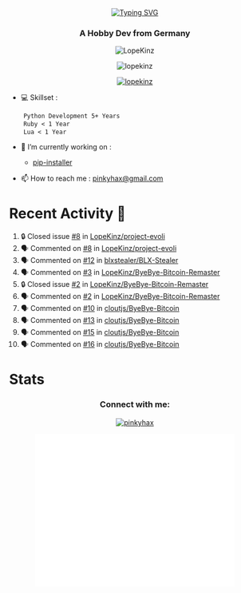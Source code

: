 <div align=center>
<a href="https://git.io/typing-svg"><img src="https://readme-typing-svg.herokuapp.com?font=Fira+Code&pause=1000&center=true&multiline=true&width=435&height=55&lines=Lopekinz;Advanced+Python+Developer" alt="Typing SVG" /></a>
</div>
<h3 align="center">A Hobby Dev from Germany</h3>

<p align="center"> <img src="https://img.shields.io/github/followers/LopeKinz?label=Follow&style=social)](https://github.com/LopeKinz" alt="LopeKinz" /> </p>
<p align="center"> <img src="https://komarev.com/ghpvc/?username=lopekinz&label=Profile%20views&color=0e75b6&style=flat" alt="lopekinz" /> </p>

<p align="center"> <a href="https://github.com/ryo-ma/github-profile-trophy"><img src="https://github-profile-trophy.vercel.app/?username=lopekinz&theme=onedark" alt="lopekinz" /></a> </p>

- 💻 Skillset :
```
    Python Development 5+ Years
    Ruby < 1 Year
    Lua < 1 Year
```
- 🔭 I’m currently working on :
     * [pip-installer](https://www.github.com/LopeKinz/pip-installer)

- 📫 How to reach me : [pinkyhax@gmail.com](mailto:pinkyhax@gmail.com)

# Recent Activity 🎉
<!--START_SECTION:activity-->
1. 🔒 Closed issue [#8](https://github.com/LopeKinz/project-evoli/issues/8) in [LopeKinz/project-evoli](https://github.com/LopeKinz/project-evoli)
2. 🗣 Commented on [#8](https://github.com/LopeKinz/project-evoli/issues/8#issuecomment-1643718275) in [LopeKinz/project-evoli](https://github.com/LopeKinz/project-evoli)
3. 🗣 Commented on [#12](https://github.com/blxstealer/BLX-Stealer/issues/12#issuecomment-1635278859) in [blxstealer/BLX-Stealer](https://github.com/blxstealer/BLX-Stealer)
4. 🗣 Commented on [#3](https://github.com/LopeKinz/ByeBye-Bitcoin-Remaster/issues/3#issuecomment-1634801511) in [LopeKinz/ByeBye-Bitcoin-Remaster](https://github.com/LopeKinz/ByeBye-Bitcoin-Remaster)
5. 🔒 Closed issue [#2](https://github.com/LopeKinz/ByeBye-Bitcoin-Remaster/issues/2) in [LopeKinz/ByeBye-Bitcoin-Remaster](https://github.com/LopeKinz/ByeBye-Bitcoin-Remaster)
6. 🗣 Commented on [#2](https://github.com/LopeKinz/ByeBye-Bitcoin-Remaster/issues/2#issuecomment-1631957908) in [LopeKinz/ByeBye-Bitcoin-Remaster](https://github.com/LopeKinz/ByeBye-Bitcoin-Remaster)
7. 🗣 Commented on [#10](https://github.com/cloutjs/ByeBye-Bitcoin/issues/10#issuecomment-1624840511) in [cloutjs/ByeBye-Bitcoin](https://github.com/cloutjs/ByeBye-Bitcoin)
8. 🗣 Commented on [#13](https://github.com/cloutjs/ByeBye-Bitcoin/issues/13#issuecomment-1624840333) in [cloutjs/ByeBye-Bitcoin](https://github.com/cloutjs/ByeBye-Bitcoin)
9. 🗣 Commented on [#15](https://github.com/cloutjs/ByeBye-Bitcoin/issues/15#issuecomment-1624840154) in [cloutjs/ByeBye-Bitcoin](https://github.com/cloutjs/ByeBye-Bitcoin)
10. 🗣 Commented on [#16](https://github.com/cloutjs/ByeBye-Bitcoin/issues/16#issuecomment-1624839980) in [cloutjs/ByeBye-Bitcoin](https://github.com/cloutjs/ByeBye-Bitcoin)
<!--END_SECTION:activity-->


# Stats
<h3 align="center">Connect with me:</h3>
<p align="center">
<a href="https://instagram.com/pinkyhax" target="blank"><img align="center" src="https://raw.githubusercontent.com/rahuldkjain/github-profile-readme-generator/master/src/images/icons/Social/instagram.svg" alt="pinkyhax" height="30" width="40" /></a>
</p>

<p align=center>
  <img align="center" src="/github-metrics.svg" alt="Metrics" width="400">
</p>


